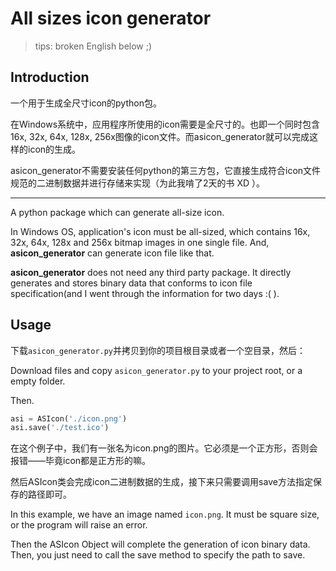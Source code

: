 # All sizes icon generator

> tips: broken English below ;)

## Introduction

一个用于生成全尺寸icon的python包。

在Windows系统中，应用程序所使用的icon需要是全尺寸的。也即一个同时包含16x, 32x, 64x, 128x, 256x图像的icon文件。而asicon_generator就可以完成这样的icon的生成。

asicon_generator不需要安装任何python的第三方包，它直接生成符合icon文件规范的二进制数据并进行存储来实现（为此我啃了2天的书 XD ）。

---

A python package which can generate all-size icon.

In Windows OS, application's icon must be all-sized, which contains 16x, 32x, 64x, 128x and 256x bitmap images in one single file. And, **asicon_generator** can generate icon file like that.

**asicon_generator** does not need any third party package. It directly generates and stores binary data that conforms to icon file specification(and I went through the information for two days :( ).

## Usage

下载`asicon_generator.py`并拷贝到你的项目根目录或者一个空目录，然后：

Download files and copy `asicon_generator.py` to your project root, or a empty folder.

Then.

```python
asi = ASIcon('./icon.png')
asi.save('./test.ico')
```

在这个例子中，我们有一张名为icon.png的图片。它必须是一个正方形，否则会报错——毕竟icon都是正方形的嘛。

然后ASIcon类会完成icon二进制数据的生成，接下来只需要调用save方法指定保存的路径即可。

In this example, we have an image named `icon.png`. It must be square size, or the program will raise an error.

Then the ASIcon Object will complete the generation of icon binary data. Then, you just need to call the save method to specify the path to save.